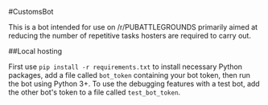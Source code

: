 #CustomsBot

This is a bot intended for use on /r/PUBATTLEGROUNDS primarily aimed at reducing the number of repetitive tasks hosters are required to carry out.

##Local hosting

First use `pip install -r requirements.txt` to install necessary Python packages, add a file called `bot_token` containing your bot token, then run the bot using Python 3+. To use the debugging features with a test bot, add the other bot's token to a file called `test_bot_token`.
